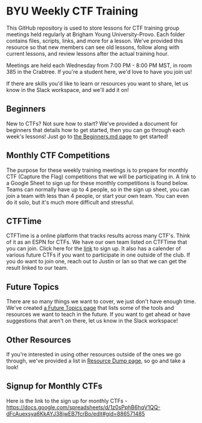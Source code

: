 # BYU Weekly CTF Training
This GitHub repository is used to store lessons for CTF training group meetings held regularly at Brigham Young University-Provo. Each folder contains files, scripts, links, and more for a lesson. We've provided this resource so that new members can see old lessons, follow along with current lessons, and review lessons after the actual training hour. 

Meetings are held each Wednesday from 7:00 PM - 8:00 PM MST, in room 385 in the Crabtree. If you're a student here, we'd love to have you join us!

If there are skills you'd like to learn or resources you want to share, let us know in the Slack workspace, and we'll add it on!

## Beginners
New to CTFs? Not sure how to start? We've provided a document for beginners that details how to get started, then you can go through each week's lessons! Just go to [the Beginners.md page](https://github.com/JustinApplegate/ctf-training/blob/main/Beginners.md) to get started!

## Monthly CTF Competitions
The purpose for these weekly training meetings is to prepare for monthly CTF (Capture the Flag) competitions that we will be participating in. A link to a Google Sheet to sign up for these monthly competitions is found below. Teams can normally have up to 4 people, so in the sign up sheet, you can join a team with less than 4 people, or start your own team. You can even do it solo, but it's much more difficult and stressful. 

## CTFTime
CTFTime is a online platform that tracks results across many CTF's. Think of it as an ESPN for CTFs. We have our own team listed on CTFTime that you can join. Click here for the [link](https://ctftime.org/team/155711) to sign up. It also has a calender of various future CTFs if you want to participate in one outside of the club. If you do want to join one, reach out to Justin or Ian so that we can get the result linked to our team. 

## Future Topics
There are so many things we want to cover, we just don't have enough time. We've created [a Future Topics page](https://github.com/JustinApplegate/ctf-training/blob/main/Future_Topics.md) that lists some of the tools and resources we want to teach in the future. If you want to get ahead or have suggestions that aren't on there, let us know in the Slack workspace!

## Other Resources
If you're interested in using other resources outside of the ones we go through, we've provided a list in [Resource Dump page](https://github.com/JustinApplegate/ctf-training/blob/main/Resource%20Dump.md), so go and take a look! 

## Signup for Monthly CTFs
Here is the link to the sign up for monthly CTFs - https://docs.google.com/spreadsheets/d/1z0sPphB6hqV1QQ-dFcAuexsya6KkAYJ38jwEB7fcrBo/edit#gid=886571485
